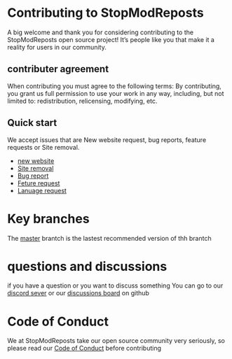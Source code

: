 # Contributing to StopModReposts

A big welcome and thank you for considering contributing to the StopModReposts open source project! It’s people like you that make it a reality for users in our community.

## contributer agreement 
When contributing you must agree to the following terms:
By contributing, you grant us full permission to use your work in any way, including, but not limited to: redistribution, relicensing, modifying, etc.


##  Quick start
We  accept issues that are New website request, bug reports,  feature requests or Site removal.
- [new website](https://github.com/StopModReposts/Illegal-Mod-Sites/issues/new?assignees=&labels=addition&template=submit-a-site.md&title=New+site+to+add%3A+%5BWEBSITE%5D)
- [Site removal](https://github.com/StopModReposts/Illegal-Mod-Sites/issues/new?assignees=&labels=removal&template=remove-a-site.md&title=Site+removal%3A+%5BWEBSITE%5D)
- [Bug report](https://github.com/StopModReposts/Illegal-Mod-Sites/issues/new?assignees=&labels=bug&template=bug_report.md&title=)
- [Feture request](https://github.com/StopModReposts/Illegal-Mod-Sites/issues/new?assignees=&labels=feature+request&template=feature_request.md&title=)
- [Lanuage request](https://github.com/StopModReposts/Illegal-Mod-Sites/issues/new?assignees=&labels=translation&template=request-a-language.md&title=Add+translation+language%3A+%5BLANGUAGE%5D)


# Key branches 

The [master](https://github.com/StopModReposts/Illegal-Mod-Sites/tree/master) brantch is the lastest recommended  version of thh brantch


# questions and discussions
if you have a question or you want to  discuss something You can go to our [discord sever](https://discord.gg/zg4tt2M) or our [discussions board](https://github.com/StopModReposts/Illegal-Mod-Sites/discussions) on github



# Code of Conduct
We at StopModReposts take our open source community very seriously, so please read our [Code of Conduct](https://github.com/StopModReposts/Illegal-Mod-Sites/blob/master/CODE_OF_CONDUCT.md) before contributing
